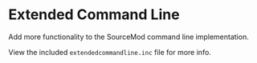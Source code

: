 # Extended Command Line

Add more functionality to the SourceMod command line implementation.

View the included `extendedcommandline.inc` file for more info.
